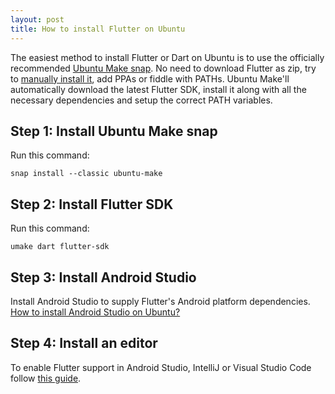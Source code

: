 ```yaml
---
layout: post
title: How to install Flutter on Ubuntu
---
```


The easiest method to install Flutter or Dart on Ubuntu is to use the officially recommended [Ubuntu Make snap](https://github.com/ubuntu/ubuntu-make). No need to download Flutter as zip, try to [manually install it](https://flutter.dev/docs/get-started/install/linux), add PPAs or fiddle with PATHs. Ubuntu Make'll automatically download the latest Flutter SDK, install it along with all the necessary dependencies and setup the correct PATH variables.

Step 1: Install Ubuntu Make snap
-------------
Run this command:

    snap install --classic ubuntu-make

Step 2: Install Flutter SDK
-------------
Run this command:

    umake dart flutter-sdk

Step 3: Install Android Studio
-------------
Install Android Studio to supply Flutter's Android platform dependencies. [How to install Android Studio on Ubuntu?](https://askubuntu.com/questions/634082/how-to-install-android-studio-on-ubuntu/941222#941222)

Step 4: Install an editor
-------------
To enable Flutter support in Android Studio, IntelliJ or Visual Studio Code follow [this guide](https://flutter.dev/docs/get-started/editor?tab=vscode).

